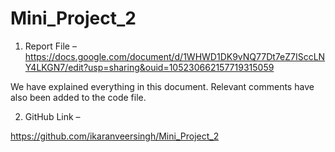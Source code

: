 # Mini_Project_2


1.	Report File –
https://docs.google.com/document/d/1WHWD1DK9vNQ77Dt7eZ7ISccLNY4LKGN7/edit?usp=sharing&ouid=105230662157719315059 

We have explained everything in this document. Relevant comments have also been added to the code file.

2.	GitHub Link – 

https://github.com/ikaranveersingh/Mini_Project_2
